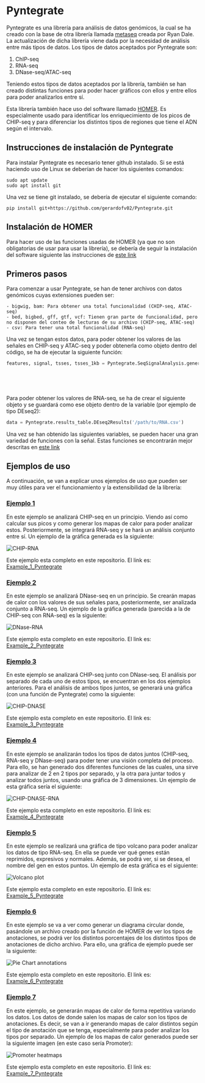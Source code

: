 # Pyntegrate

Pyntegrate es una librería para análisis de datos genómicos, la cual se ha creado con la base de otra librería llamada [metaseq](https://github.com/daler/metaseq) creada por Ryan Dale. La actualización de dicha librería viene dada por la necesidad de análisis entre más tipos de datos. Los tipos de datos aceptados por Pyntegrate son:

1.  ChIP-seq
2.  RNA-seq
3.  DNase-seq/ATAC-seq

Teniendo estos tipos de datos aceptados por la librería, también se han creado distintas funciones para poder hacer gráficos con ellos y entre ellos para poder analizarlos entre sí.

Esta librería también hace uso del software llamado [HOMER](http://homer.ucsd.edu/homer/). Es especialmente usado para identificar los enriquecimiento de los picos de CHIP-seq y para diferenciar los distintos tipos de regiones que tiene el ADN según el intervalo.


## Instrucciones de instalación de Pyntegrate

Para instalar Pyntegrate es necesario tener github instalado.
Si se está haciendo uso de Linux se deberían de hacer los siguientes comandos:
```console
sudo apt update
sudo apt install git
```

Una vez se tiene git instalado, se debería de ejecutar el siguiente comando:

```console
pip install git+https://github.com/gerardofv02/Pyntegrate.git
```

## Instalación de HOMER

Para hacer uso de las funciones usadas de HOMER (ya que no son obligatorias de usar para usar la librería), se debería de seguir la instalación del software siguiente las instrucciones de [este link](http://homer.ucsd.edu/homer/introduction/install.html)

## Primeros pasos

Para comenzar a usar Pyntegrate, se han de tener archivos con datos genómicos cuyas extensiones pueden ser:

    - bigwig, bam: Para obtener una total funcionalidad (CHIP-seq, ATAC-seq)
    - bed, bigbed, gff, gtf, vcf: Tienen gran parte de funcionalidad, pero no disponen del conteo de lecturas de su archivo (CHIP-seq, ATAC-seq)
    - csv: Para tener una total funcionalidad (RNA-seq)

Una vez se tengan estos datos, para poder obtener los valores de las señales en CHIP-seq y ATAC-seq y poder obtenerla como objeto dentro del código, se ha de ejecutar la siguiente función:

```python
features, signal, tsses, tsses_1kb = Pyntegrate.SeqSignalAnalysis.generate_array_simple_signal(dbPath='/path/to/transcript/data',
                                                                                                   filePath='/path/to/signal/data',
                                                                                                   extensionFile='name-of-extension-file',
                                                                                                   genome='genome',
                                                                                                   bins="number-of-subintervals-want-to-generate")
```
Para poder obtener los valores de RNA-seq, se ha de crear el siguiente objeto y se guardará como ese objeto dentro de la variable (por ejemplo de tipo DEseq2):

```python
data = Pyntegrate.results_table.DEseq2Results('/path/to/RNA.csv')
```

Una vez se han obtenido las siguientes variables, se pueden hacer una gran variedad de funciones con la señal. Estas funciones se encontrarán mejor descritas en [este link](./seqFunctions.md)

## Ejemplos de uso

A continuación, se van a explicar unos ejemplos de uso que pueden ser muy útiles para ver el funcionamiento y la extensibilidad de la librería:

### [Ejemplo 1](./example_of_use/Example_1_Pyntegrate.ipynb)

En este ejemplo se analizará CHIP-seq en un principio. Viendo así como calcular sus picos y como generar los mapas de calor para poder analizar estos. Posteriormente, se integrará RNA-seq y se hará un análisis conjunto entre sí. Un ejemplo de la gráfica generada es la siguiente:

![CHIP-RNA](./images_examples/CHIP-RNA.png)

Este ejemplo esta completo en este repositorio. El link es: [Example_1_Pyntegrate](./example_of_use/Example_1_Pyntegrate.ipynb)

### [Ejemplo 2](./example_of_use/Example_2_Pyntegrate.ipynb)

En este ejemplo se analizará DNase-seq en un principio. Se crearán mapas de calor con los valores de sus señales para, posteriormente, ser analizada conjunto a RNA-seq. Un ejemplo de la gráfica generada (parecida a la de CHIP-seq con RNA-seq) es la siguiente:

![DNase-RNA](./images_examples/DNase-RNA.png)

Este ejemplo esta completo en este repositorio. El link es: [Example_2_Pyntegrate](./example_of_use/Example_2_Pyntegrate.ipynb)

### [Ejemplo 3](./example_of_use/Example_3_Pyntegrate.ipynb)

En este ejemplo se analizará CHIP-seq junto con DNase-seq. El análisis por separado de cada uno de estos tipos, se encuentran en los dos ejemplos anteriores. Para el análisis de ambos tipos juntos, se generará una gráfica (con una función de Pyntegrate) como la siguiente:

![CHIP-DNASE](./images_examples/CHIP-DNASE.png)

Este ejemplo esta completo en este repositorio. El link es: [Example_3_Pyntegrate](./example_of_use/Example_3_Pyntegrate.ipynb)

### [Ejemplo 4](./example_of_use/Example_4_Pyntegrate.ipynb)

En este ejemplo se analizarán todos los tipos de datos juntos (CHIP-seq, RNA-seq y DNase-seq) para poder tener una visión completa del proceso.
Para ello, se han generado dos diferentes funciones de las cuales, una sirve para analizar de 2 en 2 tipos por separado, y la otra para juntar todos y analizar todos juntos, usando una gráfica de 3 dimensiones. Un ejemplo de esta gráfica sería el siguiente:

![CHIP-DNASE-RNA](./images_examples/CHIP-DNASE-RNA.png)

Este ejemplo esta completo en este repositorio. El link es: [Example_4_Pyntegrate](./example_of_use/Example_4_Pyntegrate.ipynb)

### [Ejemplo 5](./example_of_use/Example_5_Pyntegrate.ipynb)

En este ejemplo se realizará una gráfica de tipo volcano para poder analizar los datos de tipo RNA-seq. En ella se puede ver qué genes están reprimidos, expresivos y normales. Además, se podrá ver, si se desea, el nombre del gen en estos puntos. Un ejemplo de esta gráfica es el siguiente:

![Volcano plot](./images_examples/Volcanoplot.png)

Este ejemplo esta completo en este repositorio. El link es: [Example_5_Pyntegrate](./example_of_use/Example_5_Pyntegrate.ipynb)

### [Ejemplo 6](./example_of_use/Example_6_Pyntegrate.py)

En este ejemplo se va a ver como generar un diagrama circular donde, pasándole un archivo creado por la función de HOMER de ver los tipos de anotaciones, se podrá ver los distintos porcentajes de los distintos tipos de anotaciones de dicho archivo. Para ello, una gráfica de ejemplo puede ser la siguiente:

![Pie Chart annotations](./images_examples/PieChartAnnotations.png)

Este ejemplo esta completo en este repositorio. El link es: [Example_6_Pyntegrate](./example_of_use/Example_6_Pyntegrate.py)

### [Ejemplo 7](./example_of_use/Example_7_Pyntegrate.py)

En este ejemplo, se generarán mapas de calor de forma repetitiva variando los datos. Los datos de donde salen los mapas de calor son los tipos de anotaciones. Es decir, se van a ir generando mapas de calor distintos según el tipo de anotación que se tenga, especialmente para poder analizar los tipos por separado. Un ejemplo de los mapas de calor generados puede ser la siguiente imagen (en este caso sería Promoter):

![Promoter heatmaps](./images_examples/Promoter.png)

Este ejemplo esta completo en este repositorio. El link es: [Example_7_Pyntegrate](./example_of_use/Example_7_Pyntegrate.py)
